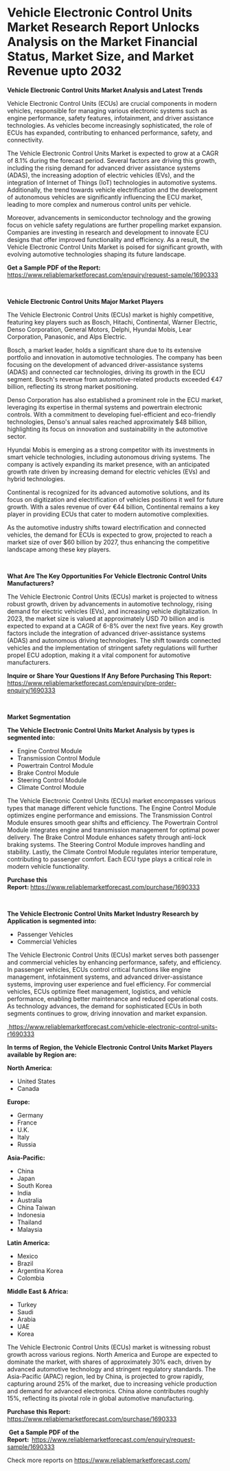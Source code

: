 <p><h1>Vehicle Electronic Control Units Market Research Report Unlocks Analysis on the Market Financial Status, Market Size, and Market Revenue upto 2032</h1></p><p><strong>Vehicle Electronic Control Units Market Analysis and Latest Trends</strong></p>
<p><p>Vehicle Electronic Control Units (ECUs) are crucial components in modern vehicles, responsible for managing various electronic systems such as engine performance, safety features, infotainment, and driver assistance technologies. As vehicles become increasingly sophisticated, the role of ECUs has expanded, contributing to enhanced performance, safety, and connectivity.</p><p>The Vehicle Electronic Control Units Market is expected to grow at a CAGR of 8.1% during the forecast period. Several factors are driving this growth, including the rising demand for advanced driver assistance systems (ADAS), the increasing adoption of electric vehicles (EVs), and the integration of Internet of Things (IoT) technologies in automotive systems. Additionally, the trend towards vehicle electrification and the development of autonomous vehicles are significantly influencing the ECU market, leading to more complex and numerous control units per vehicle.</p><p>Moreover, advancements in semiconductor technology and the growing focus on vehicle safety regulations are further propelling market expansion. Companies are investing in research and development to innovate ECU designs that offer improved functionality and efficiency. As a result, the Vehicle Electronic Control Units Market is poised for significant growth, with evolving automotive technologies shaping its future landscape.</p></p>
<p><strong>Get a Sample PDF of the Report:&nbsp;</strong> <a href="https://www.reliablemarketforecast.com/enquiry/request-sample/1690333?utm_campaign=1893&utm_medium=2&utm_source=Github&utm_content=ia&utm_term=07012025&utm_id=vehicle-electronic-control-units">https://www.reliablemarketforecast.com/enquiry/request-sample/1690333</a></p>
<p>&nbsp;</p>
<p><strong>Vehicle Electronic Control Units Major Market Players</strong></p>
<p><p>The Vehicle Electronic Control Units (ECUs) market is highly competitive, featuring key players such as Bosch, Hitachi, Continental, Warner Electric, Denso Corporation, General Motors, Delphi, Hyundai Mobis, Lear Corporation, Panasonic, and Alps Electric. </p><p>Bosch, a market leader, holds a significant share due to its extensive portfolio and innovation in automotive technologies. The company has been focusing on the development of advanced driver-assistance systems (ADAS) and connected car technologies, driving its growth in the ECU segment. Bosch's revenue from automotive-related products exceeded €47 billion, reflecting its strong market positioning.</p><p>Denso Corporation has also established a prominent role in the ECU market, leveraging its expertise in thermal systems and powertrain electronic controls. With a commitment to developing fuel-efficient and eco-friendly technologies, Denso's annual sales reached approximately $48 billion, highlighting its focus on innovation and sustainability in the automotive sector.</p><p>Hyundai Mobis is emerging as a strong competitor with its investments in smart vehicle technologies, including autonomous driving systems. The company is actively expanding its market presence, with an anticipated growth rate driven by increasing demand for electric vehicles (EVs) and hybrid technologies.</p><p>Continental is recognized for its advanced automotive solutions, and its focus on digitization and electrification of vehicles positions it well for future growth. With a sales revenue of over €44 billion, Continental remains a key player in providing ECUs that cater to modern automotive complexities.</p><p>As the automotive industry shifts toward electrification and connected vehicles, the demand for ECUs is expected to grow, projected to reach a market size of over $60 billion by 2027, thus enhancing the competitive landscape among these key players.</p></p>
<p>&nbsp;</p>
<p><strong>What Are The Key Opportunities For Vehicle Electronic Control Units Manufacturers?</strong></p>
<p><p>The Vehicle Electronic Control Units (ECUs) market is projected to witness robust growth, driven by advancements in automotive technology, rising demand for electric vehicles (EVs), and increasing vehicle digitalization. In 2023, the market size is valued at approximately USD 70 billion and is expected to expand at a CAGR of 6-8% over the next five years. Key growth factors include the integration of advanced driver-assistance systems (ADAS) and autonomous driving technologies. The shift towards connected vehicles and the implementation of stringent safety regulations will further propel ECU adoption, making it a vital component for automotive manufacturers.</p></p>
<p><strong>Inquire or Share Your Questions If Any Before Purchasing This Report:</strong> <a href="https://www.reliablemarketforecast.com/enquiry/pre-order-enquiry/1690333?utm_campaign=1893&utm_medium=2&utm_source=Github&utm_content=ia&utm_term=07012025&utm_id=vehicle-electronic-control-units">https://www.reliablemarketforecast.com/enquiry/pre-order-enquiry/1690333</a></p>
<p>&nbsp;</p>
<p><strong>Market Segmentation</strong></p>
<p><strong>The Vehicle Electronic Control Units Market Analysis by types is segmented into:</strong></p>
<p><ul><li>Engine Control Module</li><li>Transmission Control Module</li><li>Powertrain Control Module</li><li>Brake Control Module</li><li>Steering Control Module</li><li>Climate Control Module</li></ul></p>
<p><p>The Vehicle Electronic Control Units (ECUs) market encompasses various types that manage different vehicle functions. The Engine Control Module optimizes engine performance and emissions. The Transmission Control Module ensures smooth gear shifts and efficiency. The Powertrain Control Module integrates engine and transmission management for optimal power delivery. The Brake Control Module enhances safety through anti-lock braking systems. The Steering Control Module improves handling and stability. Lastly, the Climate Control Module regulates interior temperature, contributing to passenger comfort. Each ECU type plays a critical role in modern vehicle functionality.</p></p>
<p><strong>Purchase this Report:&nbsp;</strong><a href="https://www.reliablemarketforecast.com/purchase/1690333?utm_campaign=1893&utm_medium=2&utm_source=Github&utm_content=ia&utm_term=07012025&utm_id=vehicle-electronic-control-units">https://www.reliablemarketforecast.com/purchase/1690333</a></p>
<p>&nbsp;</p>
<p><strong>The Vehicle Electronic Control Units Market Industry Research by Application is segmented into:</strong></p>
<p><ul><li>Passenger Vehicles</li><li>Commercial Vehicles</li></ul></p>
<p><p>The Vehicle Electronic Control Units (ECUs) market serves both passenger and commercial vehicles by enhancing performance, safety, and efficiency. In passenger vehicles, ECUs control critical functions like engine management, infotainment systems, and advanced driver-assistance systems, improving user experience and fuel efficiency. For commercial vehicles, ECUs optimize fleet management, logistics, and vehicle performance, enabling better maintenance and reduced operational costs. As technology advances, the demand for sophisticated ECUs in both segments continues to grow, driving innovation and market expansion.</p></p>
<p><a href="https://www.reliablemarketforecast.com/vehicle-electronic-control-units-r1690333?utm_campaign=1893&utm_medium=2&utm_source=Github&utm_content=ia&utm_term=07012025&utm_id=vehicle-electronic-control-units">&nbsp;https://www.reliablemarketforecast.com/vehicle-electronic-control-units-r1690333</a></p>
<p><strong>In terms of Region, the Vehicle Electronic Control Units Market Players available by Region are:</strong></p>
<p>
    <p> <strong> North America: </strong>
        <ul>
            <li>United States</li>
            <li>Canada</li>
        </ul>
        </p> 
    <p> <strong> Europe: </strong>
        <ul>
            <li>Germany</li>
            <li>France</li>
            <li>U.K.</li>
            <li>Italy</li>
            <li>Russia</li>
        </ul>
        </p> 
    <p> <strong> Asia-Pacific: </strong>
        <ul>
            <li>China</li>
            <li>Japan</li>
            <li>South Korea</li>
            <li>India</li>
            <li>Australia</li>
            <li>China Taiwan</li>
            <li>Indonesia</li>
            <li>Thailand</li>
            <li>Malaysia</li>
        </ul>
        </p> 
    <p> <strong> Latin America: </strong>
        <ul>
            <li>Mexico</li>
            <li>Brazil</li>
            <li>Argentina Korea</li>
            <li>Colombia</li>
        </ul>
        </p> 
    <p> <strong> Middle East & Africa: </strong>
        <ul>
            <li>Turkey</li>
            <li>Saudi</li>
            <li>Arabia</li>
            <li>UAE</li>
            <li>Korea</li>
        </ul>
    </p>
    </p>
<p><p>The Vehicle Electronic Control Units (ECUs) market is witnessing robust growth across various regions. North America and Europe are expected to dominate the market, with shares of approximately 30% each, driven by advanced automotive technology and stringent regulatory standards. The Asia-Pacific (APAC) region, led by China, is projected to grow rapidly, capturing around 25% of the market, due to increasing vehicle production and demand for advanced electronics. China alone contributes roughly 15%, reflecting its pivotal role in global automotive manufacturing.</p></p>
<p><strong>Purchase this Report: </strong><a href="https://www.reliablemarketforecast.com/purchase/1690333?utm_campaign=1893&utm_medium=2&utm_source=Github&utm_content=ia&utm_term=07012025&utm_id=vehicle-electronic-control-units">https://www.reliablemarketforecast.com/purchase/1690333</a></p>
<p>&nbsp;<strong>Get a Sample PDF of the Report:&nbsp;&nbsp;</strong><a href="https://www.reliablemarketforecast.com/enquiry/request-sample/1690333?utm_campaign=1893&utm_medium=2&utm_source=Github&utm_content=ia&utm_term=07012025&utm_id=vehicle-electronic-control-units">https://www.reliablemarketforecast.com/enquiry/request-sample/1690333</a></p>
<p><strong></strong></p>
<p>Check more reports on <a href="https://www.reliablemarketforecast.com/?utm_campaign=1893&utm_medium=2&utm_source=Github&utm_content=ia&utm_term=07012025&utm_id=vehicle-electronic-control-units">https://www.reliablemarketforecast.com/</a></p>